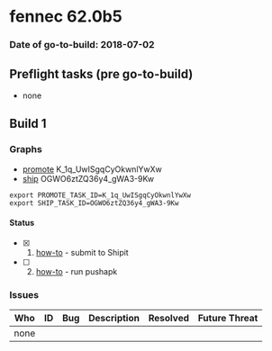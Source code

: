 # fennec 62.0b5

### Date of go-to-build: 2018-07-02

## Preflight tasks (pre go-to-build)
- none

## Build 1  

### Graphs
* [promote](https://tools.taskcluster.net/push-inspector/#/K_1q_UwISgqCyOkwnlYwXw) K_1q_UwISgqCyOkwnlYwXw
* [ship](https://tools.taskcluster.net/push-inspector/#/OGWO6ztZQ36y4_gWA3-9Kw) OGWO6ztZQ36y4_gWA3-9Kw
```
export PROMOTE_TASK_ID=K_1q_UwISgqCyOkwnlYwXw
export SHIP_TASK_ID=OGWO6ztZQ36y4_gWA3-9Kw
```


#### Status
- [x] 1.  [how-to](https://wiki.mozilla.org/Release:Release_Automation_on_Mercurial:Starting_a_Release#Submit_to_Ship_It)  - submit to Shipit
- [ ] 2.  [how-to](https://github.com/mozilla-releng/releasewarrior-2.0/blob/master/docs/release-promotion/mobile/howto.md)  - run pushapk

### Issues
| Who                 | ID               | Bug                                                                 | Description                | Resolved                | Future Threat                |
| ------------------- | ---------------- | ------------------------------------------------------------------- | -------------------------- | ----------------------- | ---------------------------- |
| none | | | | | |

